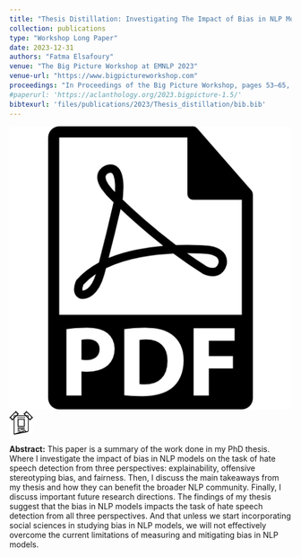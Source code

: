 ```yaml
---
title: "Thesis Distillation: Investigating The Impact of Bias in NLP Models on Hate Speech Detection"
collection: publications
type: "Workshop Long Paper"
date: 2023-12-31
authors: "Fatma Elsafoury"
venue: "The Big Picture Workshop at EMNLP 2023"
venue-url: "https://www.bigpictureworkshop.com"
proceedings: "In Proceedings of the Big Picture Workshop, pages 53–65, Singapore. Association for Computational Linguistics."
#paperurl: 'https://aclanthology.org/2023.bigpicture-1.5/'
bibtexurl: 'files/publications/2023/Thesis_distillation/bib.bib'
---
```

<a href="/files/publications/2023/Thesis_distillation/Thesis_distilation.pdf"><img alt="Link to paper" src="/images/paper_symbol.png"/></a>
<a href="/files/publications/2023/Thesis_distillation/Thesis_distillation_poster.pdf"><img src="/images/poster_symbol.png" alt="Link to poster" style="width:42px;height:42px;"></a>



**Abstract:** This paper is a summary of the work done in my PhD thesis. Where I investigate the impact of bias in NLP models on the task of 
hate speech detection from three perspectives: explainability, offensive stereotyping bias, and fairness. Then, I discuss the main takeaways from my thesis and how they can benefit the broader NLP community. Finally, I discuss important future research directions. The findings of my thesis suggest that the bias in NLP models impacts the task of hate speech detection from all three perspectives. And that unless we start incorporating social sciences in studying bias in NLP models, we will not effectively overcome the current limitations of measuring and mitigating bias in NLP models.

